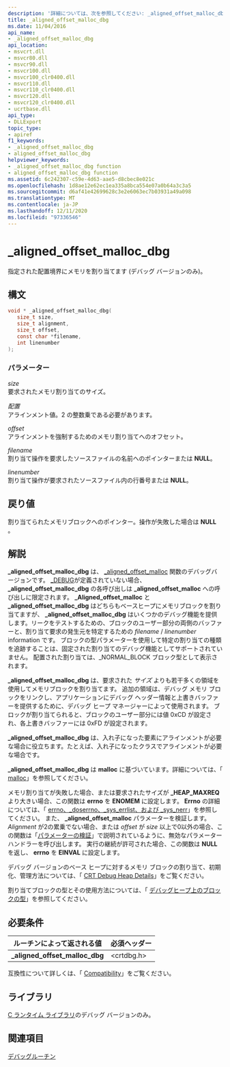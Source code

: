 ```yaml
---
description: '詳細については、次を参照してください: _aligned_offset_malloc_dbg'
title: _aligned_offset_malloc_dbg
ms.date: 11/04/2016
api_name:
- _aligned_offset_malloc_dbg
api_location:
- msvcrt.dll
- msvcr80.dll
- msvcr90.dll
- msvcr100.dll
- msvcr100_clr0400.dll
- msvcr110.dll
- msvcr110_clr0400.dll
- msvcr120.dll
- msvcr120_clr0400.dll
- ucrtbase.dll
api_type:
- DLLExport
topic_type:
- apiref
f1_keywords:
- _aligned_offset_malloc_dbg
- aligned_offset_malloc_dbg
helpviewer_keywords:
- _aligned_offset_malloc_dbg function
- aligned_offset_malloc_dbg function
ms.assetid: 6c242307-c59e-4d63-aae5-d8cbec8e021c
ms.openlocfilehash: 1d8ae12e62ec1ea335a8bca554e07a0b64a3c3a5
ms.sourcegitcommit: d6af41e42699628c3e2e6063ec7b03931a49a098
ms.translationtype: MT
ms.contentlocale: ja-JP
ms.lasthandoff: 12/11/2020
ms.locfileid: "97336546"
---
```

# <a name="_aligned_offset_malloc_dbg"></a>_aligned_offset_malloc_dbg

指定された配置境界にメモリを割り当てます (デバッグ バージョンのみ)。

## <a name="syntax"></a>構文

```C
void * _aligned_offset_malloc_dbg(
   size_t size,
   size_t alignment,
   size_t offset,
   const char *filename,
   int linenumber
);
```

### <a name="parameters"></a>パラメーター

*size*<br/>
要求されたメモリ割り当てのサイズ。

*配置*<br/>
アラインメント値。2 の整数乗である必要があります。

*offset*<br/>
アラインメントを強制するためのメモリ割り当てへのオフセット。

*filename*<br/>
割り当て操作を要求したソースファイルの名前へのポインターまたは **NULL**。

*linenumber*<br/>
割り当て操作が要求されたソースファイル内の行番号または **NULL**。

## <a name="return-value"></a>戻り値

割り当てられたメモリブロックへのポインター。操作が失敗した場合は **NULL** 。

## <a name="remarks"></a>解説

**_aligned_offset_malloc_dbg** は、 [_aligned_offset_malloc](aligned-offset-malloc.md) 関数のデバッグバージョンです。 [_DEBUG](../../c-runtime-library/debug.md)が定義されていない場合、 **_aligned_offset_malloc_dbg** の各呼び出しは **_aligned_offset_malloc** への呼び出しに限定されます。 **_Aligned_offset_malloc** と **_aligned_offset_malloc_dbg** はどちらもベースヒープにメモリブロックを割り当てますが、 **_aligned_offset_malloc_dbg** はいくつかのデバッグ機能を提供します。リークをテストするための、ブロックのユーザー部分の両側のバッファーと、割り当て要求の発生元を特定するための *filename* / *linenumber* information です。 ブロックの型パラメーターを使用して特定の割り当ての種類を追跡することは、固定された割り当てのデバッグ機能としてサポートされていません。 配置された割り当ては、_NORMAL_BLOCK ブロック型として表示されます。

**_aligned_offset_malloc_dbg** は、要求された *サイズ* よりも若干多くの領域を使用してメモリブロックを割り当てます。 追加の領域は、デバッグ メモリ ブロックをリンクし、アプリケーションにデバッグ ヘッダー情報と上書きバッファーを提供するために、デバッグ ヒープ マネージャーによって使用されます。 ブロックが割り当てられると、ブロックのユーザー部分には値 0xCD が設定され、各上書きバッファーには 0xFD が設定されます。

**_aligned_offset_malloc_dbg** は、入れ子になった要素にアラインメントが必要な場合に役立ちます。たとえば、入れ子になったクラスでアラインメントが必要な場合です。

**_aligned_offset_malloc_dbg** は **malloc** に基づいています。詳細については、「 [malloc](malloc.md)」を参照してください。

メモリ割り当てが失敗した場合、または要求されたサイズが **_HEAP_MAXREQ** より大きい場合、この関数は **errno** を **ENOMEM** に設定します。 **Errno** の詳細については、「 [errno、_doserrno、_sys_errlist、および _sys_nerr](../../c-runtime-library/errno-doserrno-sys-errlist-and-sys-nerr.md)」を参照してください。 また、 **_aligned_offset_malloc** パラメーターを検証します。 *Alignment* が2の累乗でない場合、または *offset* が *size* 以上で0以外の場合、この関数は「[パラメーターの検証](../../c-runtime-library/parameter-validation.md)」で説明されているように、無効なパラメーターハンドラーを呼び出します。 実行の継続が許可された場合、この関数は **NULL** を返し、 **errno** を **EINVAL** に設定します。

デバッグ バージョンのベース ヒープに対するメモリ ブロックの割り当て、初期化、管理方法については、「 [CRT Debug Heap Details](/visualstudio/debugger/crt-debug-heap-details)」をご覧ください。

割り当てブロックの型とその使用方法については、「 [デバッグヒープ上のブロックの型](/visualstudio/debugger/crt-debug-heap-details)」を参照してください。

## <a name="requirements"></a>必要条件

|ルーチンによって返される値|必須ヘッダー|
|-------------|---------------------|
|**_aligned_offset_malloc_dbg**|\<crtdbg.h>|

互換性について詳しくは、「 [Compatibility](../../c-runtime-library/compatibility.md)」をご覧ください。

## <a name="libraries"></a>ライブラリ

[C ランタイム ライブラリ](../../c-runtime-library/crt-library-features.md)のデバッグ バージョンのみ。

## <a name="see-also"></a>関連項目

[デバッグルーチン](../../c-runtime-library/debug-routines.md)<br/>

